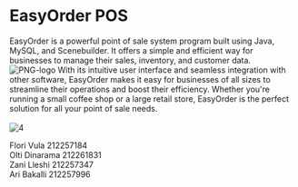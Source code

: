 # EasyOrder POS
EasyOrder is a powerful point of sale system program built using Java, MySQL, and Scenebuilder. It offers a simple and efficient way for businesses to manage their sales, inventory, and customer data. ![PNG-logo](https://user-images.githubusercontent.com/92091536/233197032-34d9d830-d3c1-463a-ba4c-beff7c532faa.png)
With its intuitive user interface and seamless integration with other software, EasyOrder makes it easy for businesses of all sizes to streamline their operations and boost their efficiency. Whether you're running a small coffee shop or a large retail store, EasyOrder is the perfect solution for all your point of sale needs.
<br>
<br>
![4](https://user-images.githubusercontent.com/92091536/232839201-68cf7bea-ec51-4316-9450-18dbde85a561.jpg)

Flori Vula 212257184 <br>
Olti Dinarama 212261831 <br>
Zani Lleshi 212257347 <br>
Ari Bakalli 212257996 <br>

